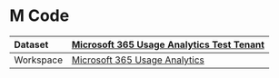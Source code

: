 



# M Code

|Dataset|[Microsoft 365 Usage Analytics Test Tenant](./../Microsoft-365-Usage-Analytics-Test-Tenant.md)|
| :--- | :--- |
|Workspace|[Microsoft 365 Usage Analytics](../../Workspaces/Microsoft-365-Usage-Analytics.md)|
